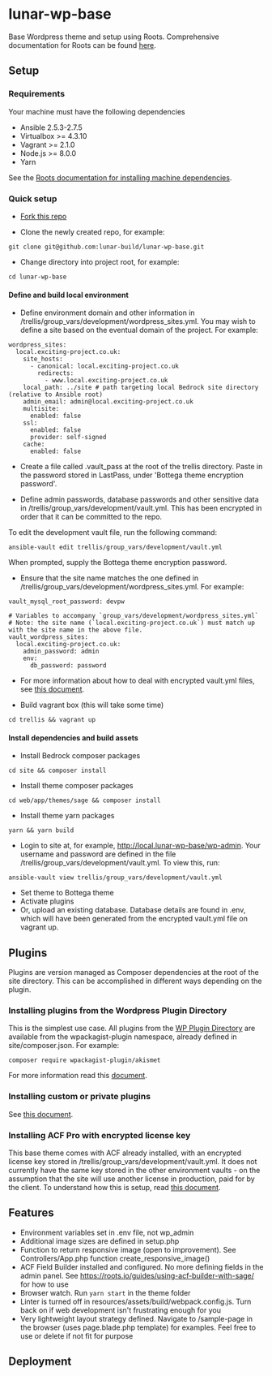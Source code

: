 # lunar-wp-base
Base Wordpress theme and setup using Roots. Comprehensive documentation for Roots can be found [here](root.io).

## Setup

### Requirements
Your machine must have the following dependencies
* Ansible 2.5.3-2.7.5
* Virtualbox >= 4.3.10
* Vagrant >= 2.1.0
* Node.js >= 8.0.0
* Yarn

See the [Roots documentation for installing machine dependencies](https://roots.io/getting-started/docs/macos-basic-setup/).

### Quick setup

* [Fork this repo](https://help.github.com/en/github/getting-started-with-github/fork-a-repo)

* Clone the newly created repo, for example:
````
git clone git@github.com:lunar-build/lunar-wp-base.git
````

* Change directory into project root, for example:
````
cd lunar-wp-base
````

#### Define and build local environment

* Define environment domain and other information in /trellis/group_vars/development/wordpress_sites.yml. You may wish to define a site based on the eventual domain of the project. For example:
````
wordpress_sites:
  local.exciting-project.co.uk:
    site_hosts:
      - canonical: local.exciting-project.co.uk
        redirects:
          - www.local.exciting-project.co.uk
    local_path: ../site # path targeting local Bedrock site directory (relative to Ansible root)
    admin_email: admin@local.exciting-project.co.uk
    multisite:
      enabled: false
    ssl:
      enabled: false
      provider: self-signed
    cache:
      enabled: false
````

* Create a file called .vault_pass at the root of the trellis directory. Paste in the password stored in LastPass, under 'Bottega theme encryption password'.

* Define admin passwords, database passwords and other sensitive data in /trellis/group_vars/development/vault.yml. This has been encrypted in order that it can be committed to the repo.

To edit the development vault file, run the following command:
````
ansible-vault edit trellis/group_vars/development/vault.yml
````
When prompted, supply the Bottega theme encryption password.

* Ensure that the site name matches the one defined in /trellis/group_vars/development/wordpress_sites.yml. For example:
````
vault_mysql_root_password: devpw

# Variables to accompany `group_vars/development/wordpress_sites.yml`
# Note: the site name (`local.exciting-project.co.uk`) must match up with the site name in the above file.
vault_wordpress_sites:
  local.exciting-project.co.uk:
    admin_password: admin
    env:
      db_password: password
````

* For more information about how to deal with encrypted vault.yml files, see [this document](https://roots.io/trellis/docs/vault/).

* Build vagrant box (this will take some time)
````
cd trellis && vagrant up
````

#### Install dependencies and build assets

* Install Bedrock composer packages
````
cd site && composer install
````

* Install theme composer packages
````
cd web/app/themes/sage && composer install
````

* Install theme yarn packages
````
yarn && yarn build
````

* Login to site at, for example, http://local.lunar-wp-base/wp-admin. Your username and password are defined in the file /trellis/group_vars/development/vault.yml. To view this, run:
````
ansible-vault view trellis/group_vars/development/vault.yml
````

* Set theme to Bottega theme
* Activate plugins
* Or, upload an existing database. Database details are found in .env, which will have been generated from the encrypted vault.yml file on vagrant up.

## Plugins
Plugins are version managed as Composer dependencies at the root of the site directory. This can be accomplished in different ways depending on the plugin.

### Installing plugins from the Wordpress Plugin Directory
This is the simplest use case. All plugins from the [WP Plugin Directory](https://wordpress.org/plugins/) are available from the wpackagist-plugin namespace, already defined in site/composer.json. For example:
````
composer require wpackagist-plugin/akismet
````
For more information read this [document](https://roots.io/bedrock/docs/composer/).

### Installing custom or private plugins
See [this document](https://roots.io/wordpress-plugins-with-composer/).

### Installing ACF Pro with encrypted license key
This base theme comes with ACF already installed, with an encrypted license key stored in /trellis/group_vars/development/vault.yml. It does not currently have the same key stored in the other environment vaults - on the assumption that the site will use another license in production, paid for by the client. To understand how this is setup, read [this document](https://roots.io/guides/acf-pro-as-a-composer-dependency-with-encrypted-license-key/).

## Features
* Environment variables set in .env file, not wp_admin
* Additional image sizes are defined in setup.php
* Function to return responsive image (open to improvement). See Controllers/App.php function create_responsive_image()
* ACF Field Builder installed and configured. No more defining fields in the admin panel. See https://roots.io/guides/using-acf-builder-with-sage/ for how to use
* Browser watch. Run ````yarn start```` in the theme folder
* Linter is turned off in resources/assets/build/webpack.config.js. Turn back on if web development isn't frustrating enough for you
* Very lightweight layout strategy defined. Navigate to /sample-page in the browser (uses page.blade.php template) for examples. Feel free to use or delete if not fit for purpose

## Deployment

